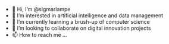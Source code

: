 - 👋 Hi, I’m @sigmarlampe
- 👀 I’m interested in artificial intelligence and data management
- 🌱 I’m currently learning a brush-up of computer science
- 💞️ I’m looking to collaborate on digital innovation projects
- 📫 How to reach me ...

<!---
sigmarlampe/sigmarlampe is a ✨ special ✨ repository because its `README.md` (this file) appears on your GitHub profile.
You can click the Preview link to take a look at your changes.
--->
